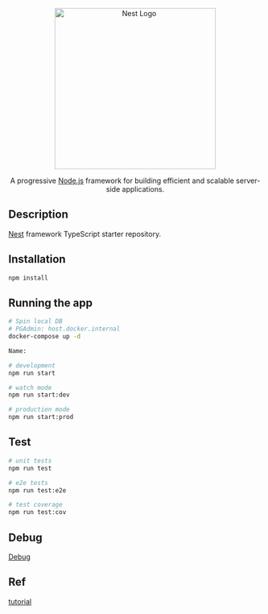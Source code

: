 <p align="center">
  <a href="http://nestjs.com/" target="blank"><img src="https://nestjs.com/img/logo_text.svg" width="320" alt="Nest Logo" /></a>
</p>

[circleci-image]: https://img.shields.io/circleci/build/github/nestjs/nest/master?token=abc123def456
[circleci-url]: https://circleci.com/gh/nestjs/nest

  <p align="center">A progressive <a href="http://nodejs.org" target="_blank">Node.js</a> framework for building efficient and scalable server-side applications.</p>
    <p align="center">
</p>

## Description

[Nest](https://github.com/nestjs/nest) framework TypeScript starter repository.

## Installation

```bash
npm install
```

## Running the app

```bash
# Spin local DB
# PGAdmin: host.docker.internal
docker-compose up -d

Name: 

# development
npm run start

# watch mode
npm run start:dev

# production mode
npm run start:prod
```

## Test

```bash
# unit tests
npm run test

# e2e tests
npm run test:e2e

# test coverage
npm run test:cov
```

## Debug

[Debug](https://medium.com/javascript-in-plain-english/debugging-nestjs-in-vscode-d474a088c63b)

## Ref
[tutorial](https://wanago.io/2020/07/06/api-nestjs-unit-tests/)


